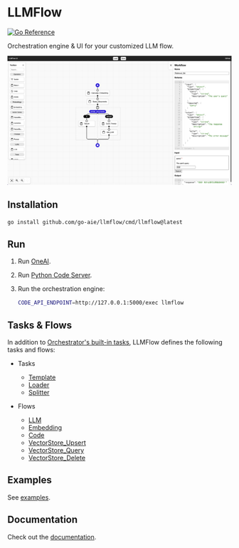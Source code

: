 # LLMFlow

[![Go Reference](https://pkg.go.dev/badge/go-aie/llmflow/vulndb.svg)][1]

Orchestration engine & UI for your customized LLM flow.

![LLMFlow](llmflow-ui-screenshot.png)

## Installation

```bash
go install github.com/go-aie/llmflow/cmd/llmflow@latest
```

## Run

1. Run [OneAI][2].

2. Run [Python Code Server](cmd/llmflow/pycode).

3. Run the orchestration engine:

    ```bash
    CODE_API_ENDPOINT=http://127.0.0.1:5000/exec llmflow
    ```


## Tasks & Flows

In addition to [Orchestrator's built-in tasks][3], LLMFlow defines the following tasks and flows:

   - Tasks
      + [Template](template.go)
      + [Loader](loader.go)
      + [Splitter](splitter.go)

   - Flows
      + [LLM](llm.flow.json)
      + [Embedding](embedding.flow.json)
      + [Code](code.flow.json)
      + [VectorStore_Upsert](vectorstore_upsert.flow.json)
      + [VectorStore_Query](vectorstore_query.flow.json)
      + [VectorStore_Delete](vectorstore_delete.flow.json)


## Examples

See [examples](examples).


## Documentation

Check out the [documentation][1].


[1]: https://pkg.go.dev/github.com/go-aie/llmflow
[2]: https://github.com/go-aie/oneai
[3]: https://github.com/RussellLuo/orchestrator#task
